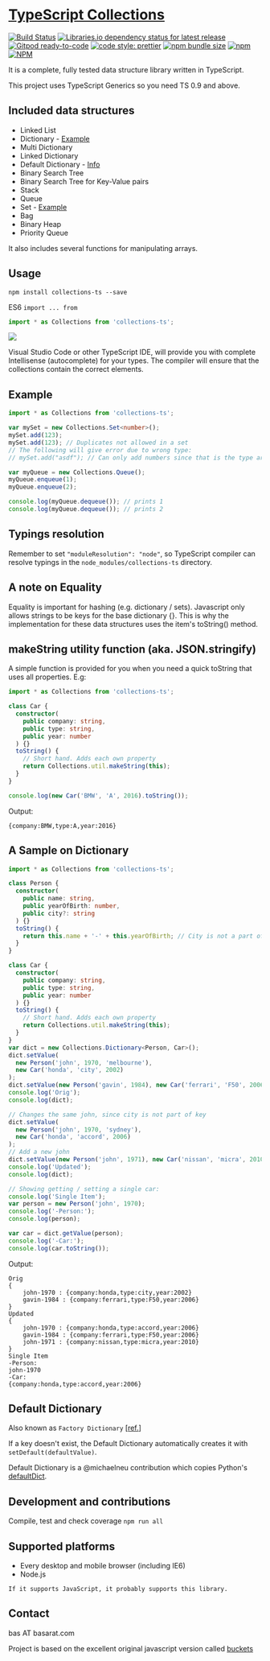# [TypeScript Collections](https://github.com/BuZZ-dEE/collections-ts/)

[![Build Status](https://travis-ci.org/BuZZ-dEE/collections-ts.svg)](https://travis-ci.org/BuZZ-dEE/collections-ts)
[![Libraries.io dependency status for latest release](https://img.shields.io/librariesio/release/npm/collections-ts)](https://libraries.io/npm/collections-ts)
[![Gitpod ready-to-code](https://img.shields.io/badge/Gitpod-ready--to--code-blue?logo=gitpod)](https://gitpod.io/#https://github.com/BuZZ-dEE/collections-ts)
[![code style: prettier](https://img.shields.io/badge/code_style-prettier-ff69b4.svg?style=flat)](https://github.com/prettier/prettier)
[![npm bundle size](https://img.shields.io/bundlephobia/min/collections-ts)](https://bundlephobia.com/result?p=collections-ts)
[![npm](https://img.shields.io/npm/v/collections-ts)](https://www.npmjs.com/package/collections-ts)
[![NPM](https://img.shields.io/npm/l/collections-ts)](https://github.com/BuZZ-dEE/collections-ts/blob/master/LICENSE)

It is a complete, fully tested data structure library written in TypeScript.

This project uses TypeScript Generics so you need TS 0.9 and above.

## Included data structures

- Linked List
- Dictionary - [Example](#a-sample-on-dictionary)
- Multi Dictionary
- Linked Dictionary
- Default Dictionary - [Info](#default-dictionary)
- Binary Search Tree
- Binary Search Tree for Key-Value pairs
- Stack
- Queue
- Set - [Example](#example)
- Bag
- Binary Heap
- Priority Queue

It also includes several functions for manipulating arrays.

## Usage

`npm install collections-ts --save`

ES6 `import ... from`

```typescript
import * as Collections from 'collections-ts';
```

![](https://zippy.gfycat.com/SeriousPointlessCob.gif)

Visual Studio Code or other TypeScript IDE, will provide you with complete Intellisense (autocomplete) for your types.
The compiler will ensure that the collections contain the correct elements.

## Example

```typescript
import * as Collections from 'collections-ts';

var mySet = new Collections.Set<number>();
mySet.add(123);
mySet.add(123); // Duplicates not allowed in a set
// The following will give error due to wrong type:
// mySet.add("asdf"); // Can only add numbers since that is the type argument.

var myQueue = new Collections.Queue();
myQueue.enqueue(1);
myQueue.enqueue(2);

console.log(myQueue.dequeue()); // prints 1
console.log(myQueue.dequeue()); // prints 2
```

## Typings resolution

Remember to set `"moduleResolution": "node"`, so TypeScript compiler can resolve typings in the `node_modules/collections-ts` directory.

## A note on Equality

Equality is important for hashing (e.g. dictionary / sets). Javascript only allows strings to be keys for the base dictionary {}.
This is why the implementation for these data structures uses the item's toString() method.

## makeString utility function (aka. JSON.stringify)

A simple function is provided for you when you need a quick toString that uses all properties. E.g:

```typescript
import * as Collections from 'collections-ts';

class Car {
  constructor(
    public company: string,
    public type: string,
    public year: number
  ) {}
  toString() {
    // Short hand. Adds each own property
    return Collections.util.makeString(this);
  }
}

console.log(new Car('BMW', 'A', 2016).toString());
```

Output:

```text
{company:BMW,type:A,year:2016}
```

## A Sample on Dictionary

```typescript
import * as Collections from 'collections-ts';

class Person {
  constructor(
    public name: string,
    public yearOfBirth: number,
    public city?: string
  ) {}
  toString() {
    return this.name + '-' + this.yearOfBirth; // City is not a part of the key.
  }
}

class Car {
  constructor(
    public company: string,
    public type: string,
    public year: number
  ) {}
  toString() {
    // Short hand. Adds each own property
    return Collections.util.makeString(this);
  }
}
var dict = new Collections.Dictionary<Person, Car>();
dict.setValue(
  new Person('john', 1970, 'melbourne'),
  new Car('honda', 'city', 2002)
);
dict.setValue(new Person('gavin', 1984), new Car('ferrari', 'F50', 2006));
console.log('Orig');
console.log(dict);

// Changes the same john, since city is not part of key
dict.setValue(
  new Person('john', 1970, 'sydney'),
  new Car('honda', 'accord', 2006)
);
// Add a new john
dict.setValue(new Person('john', 1971), new Car('nissan', 'micra', 2010));
console.log('Updated');
console.log(dict);

// Showing getting / setting a single car:
console.log('Single Item');
var person = new Person('john', 1970);
console.log('-Person:');
console.log(person);

var car = dict.getValue(person);
console.log('-Car:');
console.log(car.toString());
```

Output:

```text
Orig
{
    john-1970 : {company:honda,type:city,year:2002}
    gavin-1984 : {company:ferrari,type:F50,year:2006}
}
Updated
{
    john-1970 : {company:honda,type:accord,year:2006}
    gavin-1984 : {company:ferrari,type:F50,year:2006}
    john-1971 : {company:nissan,type:micra,year:2010}
}
Single Item
-Person:
john-1970
-Car:
{company:honda,type:accord,year:2006}
```

## Default Dictionary

Also known as `Factory Dictionary` [[ref.](https://github.com/basarat/typescript-collections/pull/47)]

If a key doesn't exist, the Default Dictionary automatically creates it with `setDefault(defaultValue)`.

Default Dictionary is a @michaelneu contribution which copies Python's [defaultDict](https://docs.python.org/2/library/collections.html#collections.defaultdict).

## Development and contributions

Compile, test and check coverage
`npm run all`

## Supported platforms

- Every desktop and mobile browser (including IE6)
- Node.js

```text
If it supports JavaScript, it probably supports this library.
```

## Contact

bas AT basarat.com

Project is based on the excellent original javascript version called [buckets](https://github.com/mauriciosantos/buckets)
